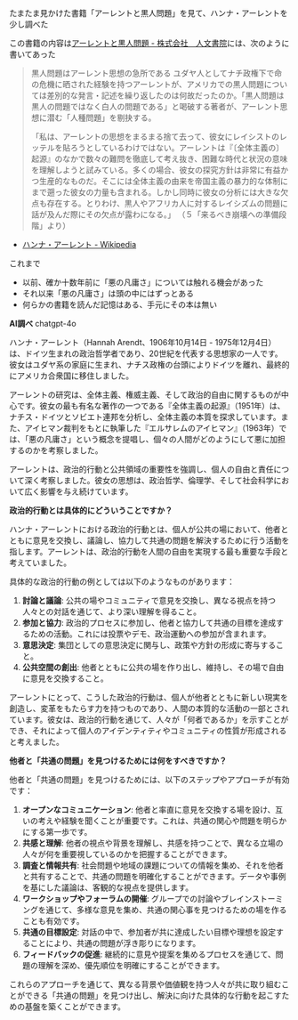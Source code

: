 たまたま見かけた書籍「アーレントと黒人問題」を見て、ハンナ・アーレントを少し調べた

この書籍の内容は[アーレントと黒人問題 - 株式会社　人文書院](https://www.jimbunshoin.co.jp/book/b10086156.html?srsltid=AfmBOoqzsrHz7DF8JIfL9fYBFOXVrlwxzzUC--mKqI4vMkbVPaHZ3_YO)には、次のように書いてあった

> 黒人問題はアーレント思想の急所である
> ユダヤ人としてナチ政権下で命の危機に晒された経験を持つアーレントが、アメリカでの黒人問題については差別的な発言・記述を繰り返したのは何故だったのか。「黒人問題は黒人の問題ではなく白人の問題である」と喝破する著者が、アーレント思想に潜む「人種問題」を剔抉する。
> 
>  「私は、アーレントの思想をまるまる捨て去って、彼女にレイシストのレッテルを貼ろうとしているわけではない。アーレントは『〔全体主義の〕起源』のなかで数々の難問を徹底して考え抜き、困難な時代と状況の意味を理解しようと試みている。多くの場合、彼女の探究方針は非常に有益かつ生産的なものだ。そこには全体主義の由来を帝国主義の暴力的な体制にまで遡った彼女の力量も含まれる。しかし同時に彼女の分析には大きな欠点も存在する。とりわけ、黒人やアフリカ人に対するレイシズムの問題に話が及んだ際にその欠点が露わになる。」
> （５「来るべき崩壊への準備段階」より）

* [ハンナ・アーレント - Wikipedia](https://ja.wikipedia.org/wiki/%E3%83%8F%E3%83%B3%E3%83%8A%E3%83%BB%E3%82%A2%E3%83%BC%E3%83%AC%E3%83%B3%E3%83%88)

これまで

* 以前、確か十数年前に「悪の凡庸さ」については触れる機会があった
* それ以来「悪の凡庸さ」は頭の中にはずっとある
* 何らかの書籍を読んだ記憶はある、手元にその本は無い

**AI調べ** chatgpt-4o

ハンナ・アーレント（Hannah Arendt、1906年10月14日 - 1975年12月4日）は、ドイツ生まれの政治哲学者であり、20世紀を代表する思想家の一人です。彼女はユダヤ系の家庭に生まれ、ナチス政権の台頭によりドイツを離れ、最終的にアメリカ合衆国に移住しました。  
   
アーレントの研究は、全体主義、権威主義、そして政治的自由に関するものが中心です。彼女の最も有名な著作の一つである『全体主義の起源』（1951年）は、ナチス・ドイツとソビエト連邦を分析し、全体主義の本質を探求しています。また、アイヒマン裁判をもとに執筆した『エルサレムのアイヒマン』（1963年）では、「悪の凡庸さ」という概念を提唱し、個々の人間がどのようにして悪に加担するのかを考察しました。  
   
アーレントは、政治的行動と公共領域の重要性を強調し、個人の自由と責任について深く考察しました。彼女の思想は、政治哲学、倫理学、そして社会科学において広く影響を与え続けています。

**政治的行動とは具体的にどういうことですか？**

ハンナ・アーレントにおける政治的行動とは、個人が公共の場において、他者とともに意見を交換し、議論し、協力して共通の問題を解決するために行う活動を指します。アーレントは、政治的行動を人間の自由を実現する最も重要な手段と考えていました。  
   
具体的な政治的行動の例としては以下のようなものがあります：  
   
1. **討論と議論**: 公共の場やコミュニティで意見を交換し、異なる視点を持つ人々との対話を通じて、より深い理解を得ること。  
2. **参加と協力**: 政治的プロセスに参加し、他者と協力して共通の目標を達成するための活動。これには投票やデモ、政治運動への参加が含まれます。  
3. **意思決定**: 集団としての意思決定に関与し、政策や方針の形成に寄与すること。  
4. **公共空間の創出**: 他者とともに公共の場を作り出し、維持し、その場で自由に意見を交換すること。  
   
アーレントにとって、こうした政治的行動は、個人が他者とともに新しい現実を創造し、変革をもたらす力を持つものであり、人間の本質的な活動の一部とされています。彼女は、政治的行動を通じて、人々が「何者であるか」を示すことができ、それによって個人のアイデンティティやコミュニティの性質が形成されると考えました。

**他者と「共通の問題」を見つけるためには何をすべきですか？**

他者と「共通の問題」を見つけるためには、以下のステップやアプローチが有効です：  
   
1. **オープンなコミュニケーション**: 他者と率直に意見を交換する場を設け、互いの考えや経験を聞くことが重要です。これは、共通の関心や問題を明らかにする第一歩です。  
2. **共感と理解**: 他者の視点や背景を理解し、共感を持つことで、異なる立場の人々が何を重要視しているのかを把握することができます。  
3. **調査と情報共有**: 社会問題や地域の課題についての情報を集め、それを他者と共有することで、共通の問題を明確化することができます。データや事例を基にした議論は、客観的な視点を提供します。  
4. **ワークショップやフォーラムの開催**: グループでの討論やブレインストーミングを通じて、多様な意見を集め、共通の関心事を見つけるための場を作ることも有効です。  
5. **共通の目標設定**: 対話の中で、参加者が共に達成したい目標や理想を設定することにより、共通の問題が浮き彫りになります。  
6. **フィードバックの促進**: 継続的に意見や提案を集めるプロセスを通じて、問題の理解を深め、優先順位を明確にすることができます。  
   
これらのアプローチを通じて、異なる背景や価値観を持つ人々が共に取り組むことができる「共通の問題」を見つけ出し、解決に向けた具体的な行動を起こすための基盤を築くことができます。
